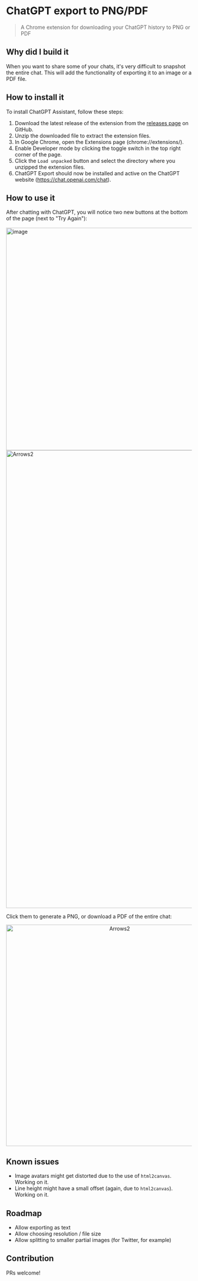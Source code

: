 # ChatGPT export to PNG/PDF
> A Chrome extension for downloading your ChatGPT history to PNG or PDF

## Why did I build it
When you want to share some of your chats, it's very difficult to snapshot the entire chat. This will add the functionality of exporting it to an image or a PDF file.

## How to install it

To install ChatGPT Assistant, follow these steps:

1. Download the latest release of the extension from the [releases page](https://github.com/liady/ChatGPT-pdf/releases) on GitHub.
2. Unzip the downloaded file to extract the extension files.
3. In Google Chrome, open the Extensions page (chrome://extensions/).
4. Enable Developer mode by clicking the toggle switch in the top right corner of the page.
5. Click the `Load unpacked` button and select the directory where you unzipped the extension files.
6. ChatGPT Export should now be installed and active on the ChatGPT website (https://chat.openai.com/chat).

## How to use it

After chatting with ChatGPT, you will notice two new buttons at the bottom of the page (next to "Try Again"):
<br/><br/>
<img width="603" alt="image" src="https://user-images.githubusercontent.com/7003853/205508705-f8c90359-8541-4b59-af5a-8a751833de10.png">
<img width="1241" alt="Arrows2" src="https://user-images.githubusercontent.com/7003853/205508245-27048459-6c7a-48cb-8f43-b8196fb9401b.png">

Click them to generate a PNG, or download a PDF of the entire chat:
<br/>
<center><img height="600" alt="Arrows2" src="https://user-images.githubusercontent.com/7003853/205508289-fb56f028-021e-4ca5-8dc4-a65626888760.png"></center>

## Known issues
* Image avatars might get distorted due to the use of `html2canvas`. Working on it.
* Line height might have a small offset (again, due to `html2canvas`). Working on it.

## Roadmap
* Allow exporting as text
* Allow choosing resolution / file size
* Allow splitting to smaller partial images (for Twitter, for example)

## Contribution
PRs welcome!

